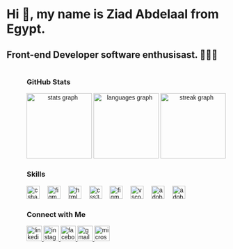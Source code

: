 # Hi 👋, my name is Ziad Abdelaal from Egypt.

## Front-end Developer software enthusisast. 🚀🧑‍💻

<div style="float:right;">

### GitHub Stats

<div align="center" style="font-family: 'Urbanist', sans-serif;">
  <img src="https://github-readme-stats.vercel.app/api?username=Ziadmohamed345&hide_title=false&hide_rank=false&show_icons=true&include_all_commits=true&count_private=true&disable_animations=false&theme=dracula&locale=en&hide_border=false" height="150" alt="stats graph" />
  <img src="https://github-readme-stats.vercel.app/api/top-langs?username=Ziadmohamed345&locale=en&hide_title=false&layout=compact&card_width=320&langs_count=5&theme=dracula&hide_border=false" height="150" alt="languages graph" />
  <img src="https://github-readme-streak-stats.herokuapp.com/?user=Ziadmohamed345&theme=dracula&hide_border=false" height="150" alt="streak graph" />
</div>




### Skills

<div align="left" style="font-family: 'Urbanist', sans-serif;">
  <img src="https://skillicons.dev/icons?i=flutter" height="30" alt="csharp logo" />
  <img width="10" />
  <img src="https://skillicons.dev/icons?i=figma" height="30" alt="figma logo" />
  <img width="10" />
  <img src="https://skillicons.dev/icons?i=html" height="30" alt="html5 logo" />
  <img width="10" />
  <img src="https://skillicons.dev/icons?i=css" height="30" alt="css3 logo" />
  <img width="10" />
  <img src="https://skillicons.dev/icons?i=js" height="30" alt="figma logo" />
  <img width="10" />
  <img src="https://skillicons.dev/icons?i=vscode" height="30" alt="vscode logo" />
  <img width="10" />
  <img src="https://skillicons.dev/icons?i=ps" height="30" alt="adobephotoshop logo" />
  <img width="10" />
  <img src="https://skillicons.dev/icons?i=ai" height="30" alt="adobeillustrator logo" />
</div>

### Connect with Me

<div align="left" style="font-family: 'Urbanist', sans-serif;">
  <a href="https://www.linkedin.com/in/ziad-mohamed-50b53a213/" target="_blank">
    <img src="https://img.shields.io/static/v1?message=LinkedIn&logo=linkedin&label=&color=0077B5&logoColor=white&labelColor=&style=for-the-badge" height="35" alt="linkedin logo" />
  </a>
  <a href="https://www.instagram.com/ziadd.mohamedd/" target="_blank">
    <img src="https://img.shields.io/static/v1?message=Instagram&logo=instagram&label=&color=E4405F&logoColor=white&labelColor=&style=for-the-badge" height="35" alt="instagram logo" />
  </a>
  <a href="https://www.facebook.com/ziad.hassan.311" target="_blank">
    <img src="https://img.shields.io/static/v1?message=Facebook&logo=facebook&label=&color=1877F2&logoColor=white&labelColor=&style=for-the-badge" height="35" alt="facebook logo" />
  </a>
  <a href="mailto:ziadmohamed345@gmail.com" target="_blank">
    <img src="https://img.shields.io/static/v1?message=Gmail&logo=gmail&label=&color=D14836&logoColor=white&labelColor=&style=for-the-badge" height="35" alt="gmail logo" />
  </a>
  <a href="mailto:z.abdelaal@nu.edu.eg" target="_blank">
    <img src="https://img.shields.io/static/v1?message=Outlook&logo=microsoft-outlook&label=&color=0078D4&logoColor=white&labelColor=&style=for-the-badge" height="35" alt="microsoft-outlook logo" />
  </a>
</div>

